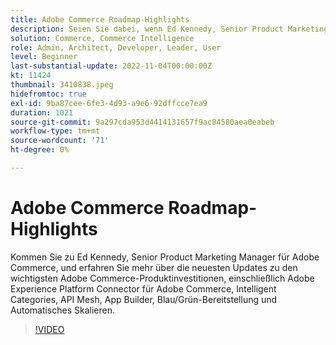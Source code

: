```yaml
---
title: Adobe Commerce Roadmap-Highlights
description: Seien Sie dabei, wenn Ed Kennedy, Senior Product Marketing Manager für Adobe Commerce, über die neuesten Updates zu den wichtigsten Investitionen in Adobe Commerce-Produkte informiert wird
solution: Commerce, Commerce Intelligence
role: Admin, Architect, Developer, Leader, User
level: Beginner
last-substantial-update: 2022-11-04T00:00:00Z
kt: 11424
thumbnail: 3410838.jpeg
hidefromtoc: true
exl-id: 9ba87cee-6fe3-4d93-a9e6-92dffcce7ea9
duration: 1021
source-git-commit: 9a297cda953d4414131657f9ac84580aea0eabeb
workflow-type: tm+mt
source-wordcount: '71'
ht-degree: 0%

---
```


# Adobe Commerce Roadmap-Highlights

Kommen Sie zu Ed Kennedy, Senior Product Marketing Manager für Adobe Commerce, und erfahren Sie mehr über die neuesten Updates zu den wichtigsten Adobe Commerce-Produktinvestitionen, einschließlich Adobe Experience Platform Connector für Adobe Commerce, Intelligent Categories, API Mesh, App Builder, Blau/Grün-Bereitstellung und Automatisches Skalieren.

>[!VIDEO](https://video.tv.adobe.com/v/3410838/?quality=12&learn=on)
